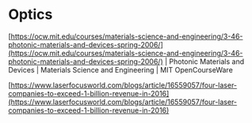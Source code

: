 # Optics

[https://ocw.mit.edu/courses/materials-science-and-engineering/3-46-photonic-materials-and-devices-spring-2006/](https://ocw.mit.edu/courses/materials-science-and-engineering/3-46-photonic-materials-and-devices-spring-2006/) | Photonic Materials and Devices | Materials Science and Engineering | MIT OpenCourseWare

[https://www.laserfocusworld.com/blogs/article/16559057/four-laser-companies-to-exceed-1-billion-revenue-in-2016](https://www.laserfocusworld.com/blogs/article/16559057/four-laser-companies-to-exceed-1-billion-revenue-in-2016)
